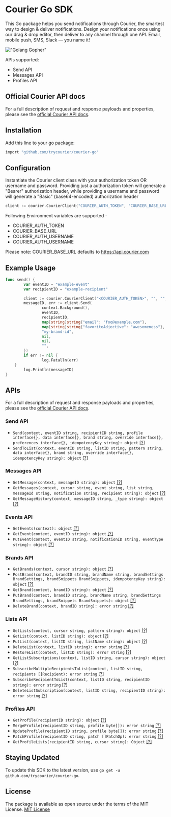 # Courier Go SDK

This Go package helps you send notifications through Courier, the smartest way to design & deliver notifications. Design your notifications once using our drag & drop editor, then deliver to any channel through one API. Email, mobile push, SMS, Slack — you name it!

!["Golang Gopher"](https://blog.golang.org/gopher/gopher.png)

APIs supported:
* Send API
* Messages API
* Profiles API

## Official Courier API docs

For a full description of request and response payloads and properties, please see the [official Courier API docs](https://docs.courier.com/reference).

## Installation
Add this line to your go package:
```bash
import "github.com/trycourier/courier-go"
```

## Configuration
Instantiate the Courier client class with your authorization token OR username and password. Providing just a authorization token will generate a "Bearer" authorization header, while providing a username and password will generate a "Basic" (base64-encoded) authorization header

```go
client := courier.CourierClient("COURIER_AUTH_TOKEN", "COURIER_BASE_URL", "COURIER_AUTH_USERNAME", "COURIER_AUTH_USERNAME")
```

Following Environment variables are supported -
* COURIER_AUTH_TOKEN
* COURIER_BASE_URL
* COURIER_AUTH_USERNAME
* COURIER_AUTH_USERNAME

Please note: COURIER_BASE_URL defaults to https://api.courier.com

## Example Usage

```go
func send() {
        var eventID = "example-event"
        var recipientID = "example-recipient"

        client := courier.CourierClient("<COURIER_AUTH_TOKEN>", "", "", "")
        messageID, err := client.Send(
                context.Background(), 
                eventID,
                recipientID,
                map[string]string{"email": "foo@example.com"},
                map[string]string{"favoriteAdjective": "awesomeness"},
                "my-brand-id",
                nil,
                nil,
                "",
        })
        if err != nil {
                log.Fatalln(err)
	}
        log.Println(messageID)
}
```

## APIs

For a full description of request and response payloads and properties, please see the [official Courier API docs](https://docs.courier.com/reference).

### Send API
* ```Send(context, eventID string, recipientID string, profile interface{}, data interface{}, brand string, override interface{}, preferences interface{}, idempotencyKey string): object``` [[?]](https://docs.courier.com/reference/send-api#sendmessage)
* ```SendToList(context, eventID string, listID string, pattern string, data interface{}, brand string, override interface{}, idempotencyKey string): object``` [[?]](https://docs.courier.com/reference/send-api#sendlist)

### Messages API
* ```GetMessage(context, messageID string): object``` [[?]](https://docs.courier.com/reference/messages-api#getmessagebyid)
* ```GetMessages(context, cursor string, event string, list string, messageId string, notification string, recipient string): object``` [[?]](https://docs.courier.com/reference/messages-api#getmessages)
* ```GetMessageHistory(context, messageID string, _type string): object``` [[?]](https://docs.courier.com/reference/messages-api#getmessagehistorybyid)

### Events API
* ```GetEvents(context): object``` [[?]](https://docs.courier.com/reference/events-api#getevents)
* ```GetEvent(context, eventID string): object``` [[?]](https://docs.courier.com/reference/events-api#geteventbyid)
* ```PutEvent(context, eventID string, notificationID string, eventType string): object``` [[?]](https://docs.courier.com/reference/events-api#replaceeventbyid)

### Brands API
* ```GetBrands(context, cursor string): object``` [[?]](https://docs.courier.com/reference/brands-api#getbrands)
* ```PostBrand(context, brandID string, brandName string, brandSettings BrandSettings, brandSnippets BrandSnippets, idempotencyKey string): object``` [[?]](https://docs.courier.com/reference/brands-api#createbrand)
* ```GetBrand(context, brandID string): object``` [[?]](https://docs.courier.com/reference/brands-api#getbrand)
* ```PutBrand(context, brandID string, brandName string, brandSettings BrandSettings, brandSnippets BrandSnippets): object``` [[?]](https://docs.courier.com/reference/brands-api#replacebrand)
* ```DeleteBrand(context, brandID string): error string``` [[?]](https://docs.courier.com/reference/brands-api#deletebrand)

### Lists API
* ```GetLists(context, cursor string, pattern string): object``` [[?]](https://docs.courier.com/reference/lists-api#getlists)
* ```GetList(context, listID string): object``` [[?]](https://docs.courier.com/reference/lists-api#getlist)
* ```PutList(context, listID string, listName string): object``` [[?]](https://docs.courier.com/reference/lists-api#putlist)
* ```DeleteList(context, listID string): error string``` [[?]](https://docs.courier.com/reference/lists-api#deletelist)
* ```RestoreList(context, listID string): error string``` [[?]](https://docs.courier.com/reference/lists-api#putlistrestore)
* ```GetListSubscriptions(context, listID string, cursor string): object``` [[?]](https://docs.courier.com/reference/lists-api#getlistsubscriptions)
* ```SubscribeMultipleRecipientsToList(context, listID string, recipients []Recipient): error string``` [[?]](https://docs.courier.com/reference/lists-api#createlistsubscriptions)
* ```SubscribeRecipientToList(context, listID string, recipientID string): error string``` [[?]](https://docs.courier.com/reference/lists-api#putlistsubscription)
* ```DeleteListSubscription(context, listID string, recipientID string): error string``` [[?]](https://docs.courier.com/reference/lists-api#deletelistsubscription)

### Profiles API
* ```GetProfile(recipientID string): object``` [[?]](https://docs.courier.com/reference/profiles-api#getprofilebyrecipientid)
* ```MergeProfile(recipientID string, profile byte[]): error string``` [[?]](https://docs.courier.com/reference/profiles-api#mergeprofilebyrecipientid)
* ```UpdateProfile(recipientID string, profile byte[]): error string``` [[?]](https://docs.courier.com/reference/profiles-api#patchprofilebyrecipientid)
* ```PatchProfile(recipientID string, patch []PatchOp): error string``` [[?]](https://docs.courier.com/reference/profiles-api#patchprofilebyrecipientid)
* ```GetProfileLists(recipientID string, cursor string): Object``` [[?]](https://docs.courier.com/reference/profiles-api#getlistsforprofilebyrecipientid)

## Staying Updated
To update this SDK to the latest version, use `go get -u github.com/trycourier/courier-go`.

## License
The package is available as open source under the terms of the MIT License.
[MIT License](http://www.opensource.org/licenses/mit-license.php)
